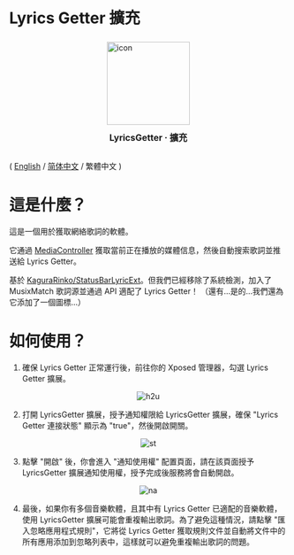 # Lyrics Getter 擴充

<div style="margin-top: 25px;display: flex; flex-direction: column; align-items: center;">
<!-- <img src="https://github.com/VictorModi/LyricsGetterExt/edit/main/icon.svg" alt="icon" width="500"> -->
<img src="https://raw.githubusercontent.com/VictorModi/LyricsGetterExt/main/icon.svg" alt="icon" width="150">
<p style="margin-top: 10px;font-size: 16px;font-weight: bold;">LyricsGetter · 擴充</p>
</div>

( [English](https://github.com/VictorModi/LyricsGetterExt/blob/main/README.md) / [简体中文](https://github.com/VictorModi/LyricsGetterExt/blob/main/README_zh-CN.md) / 繁體中文 )

# 這是什麼？
這是一個用於獲取網絡歌詞的軟體。

它通過 [MediaController](https://developer.android.google.cn/reference/android/media/session/MediaController) 獲取當前正在播放的媒體信息，然後自動搜索歌詞並推送給 Lyrics Getter。

基於 [KaguraRinko/StatusBarLyricExt](https://github.com/KaguraRinko/StatusBarLyricExt)。但我們已經移除了系統檢測，加入了 MusixMatch 歌詞源並通過 API 適配了 Lyrics Getter！
（還有...是的...我們還為它添加了一個圖標...）

# 如何使用？
1. 確保 Lyrics Getter 正常運行後，前往你的 Xposed 管理器，勾選 Lyrics Getter 擴展。

<div style="display: flex; justify-content: center;">
<img src="https://raw.githubusercontent.com/VictorModi/LyricsGetterExt/main/img/how2use.jpg" alt="h2u">
</div>

2. 打開 LyricsGetter 擴展，授予通知權限給 LyricsGetter 擴展，確保 "Lyrics Getter 連接狀態" 顯示為 "true"，然後開啟開關。

<div style="display: flex; justify-content: center;">
<img src="https://raw.githubusercontent.com/VictorModi/LyricsGetterExt/main/img/statusTrue.jpg" alt="st">
</div>

3. 點擊 "開啟" 後，你會進入 "通知使用權" 配置頁面，請在該頁面授予 LyricsGetter 擴展通知使用權，授予完成後服務將會自動開啟。

<div style="display: flex; justify-content: center;">
<img src="https://raw.githubusercontent.com/VictorModi/LyricsGetterExt/main/img/notificationAccess.jpg" alt="na">
</div>

4. 最後，如果你有多個音樂軟體，且其中有 Lyrics Getter 已適配的音樂軟體，使用 LyricsGetter 擴展可能會重複輸出歌詞。為了避免這種情況，請點擊 "匯入忽略應用程式規則"，它將從 Lyrics Getter 獲取規則文件並自動將文件中的所有應用添加到忽略列表中，這樣就可以避免重複輸出歌詞的問題。